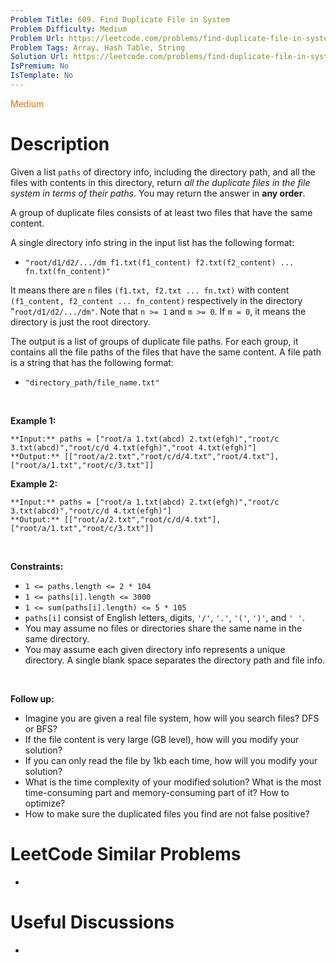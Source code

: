 ```yaml
---
Problem Title: 609. Find Duplicate File in System
Problem Difficulty: Medium
Problem Url: https://leetcode.com/problems/find-duplicate-file-in-system/
Problem Tags: Array, Hash Table, String
Solution Url: https://leetcode.com/problems/find-duplicate-file-in-system/solution/
IsPremium: No
IsTemplate: No
---
```


<span style="color: rgb(239, 108, 0);">Medium</span>

# Description

Given a list `paths` of directory info, including the directory path, and all the files with contents in this directory, return *all the duplicate files in the file system in terms of their paths*. You may return the answer in **any order**.


A group of duplicate files consists of at least two files that have the same content.


A single directory info string in the input list has the following format:


* `"root/d1/d2/.../dm f1.txt(f1_content) f2.txt(f2_content) ... fn.txt(fn_content)"`


It means there are `n` files `(f1.txt, f2.txt ... fn.txt)` with content `(f1_content, f2_content ... fn_content)` respectively in the directory "`root/d1/d2/.../dm"`. Note that `n >= 1` and `m >= 0`. If `m = 0`, it means the directory is just the root directory.


The output is a list of groups of duplicate file paths. For each group, it contains all the file paths of the files that have the same content. A file path is a string that has the following format:


* `"directory_path/file_name.txt"`


 


**Example 1:**



```
**Input:** paths = ["root/a 1.txt(abcd) 2.txt(efgh)","root/c 3.txt(abcd)","root/c/d 4.txt(efgh)","root 4.txt(efgh)"]
**Output:** [["root/a/2.txt","root/c/d/4.txt","root/4.txt"],["root/a/1.txt","root/c/3.txt"]]

```
**Example 2:**



```
**Input:** paths = ["root/a 1.txt(abcd) 2.txt(efgh)","root/c 3.txt(abcd)","root/c/d 4.txt(efgh)"]
**Output:** [["root/a/2.txt","root/c/d/4.txt"],["root/a/1.txt","root/c/3.txt"]]

```

 


**Constraints:**


* `1 <= paths.length <= 2 * 104`
* `1 <= paths[i].length <= 3000`
* `1 <= sum(paths[i].length) <= 5 * 105`
* `paths[i]` consist of English letters, digits, `'/'`, `'.'`, `'('`, `')'`, and `' '`.
* You may assume no files or directories share the same name in the same directory.
* You may assume each given directory info represents a unique directory. A single blank space separates the directory path and file info.


 


**Follow up:**


* Imagine you are given a real file system, how will you search files? DFS or BFS?
* If the file content is very large (GB level), how will you modify your solution?
* If you can only read the file by 1kb each time, how will you modify your solution?
* What is the time complexity of your modified solution? What is the most time-consuming part and memory-consuming part of it? How to optimize?
* How to make sure the duplicated files you find are not false positive?




# LeetCode Similar Problems

- []()

# Useful Discussions

- []()
